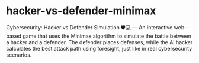 # hacker-vs-defender-minimax
Cybersecurity: Hacker vs Defender Simulation 🛡️💻 — An interactive web-based game that uses the Minimax algorithm to simulate the battle between a hacker and a defender. The defender places defenses, while the AI hacker calculates the best attack path using foresight, just like in real cybersecurity scenarios.

